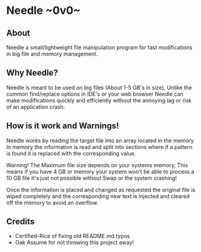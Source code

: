 # Needle ~0v0~

## About
Needle a small/lightweight file manipulation program for fast modifications in big file and memory management.

## Why Needle?
Needle is meant to be used on big files (About 1-5 GB's in size), Unlike the common find/replace options in IDE's or your web browser Needle can make modifications quickly and efficiently without the annoying lag or risk of an application crash.

## How is it work and Warnings!

Needle works by reading the target file into an array located in the memory In memory the information is read and split into sections where if a pattern is found it is replaced with the corresponding value.

Warning! The Maximum file size depends on your systems memory, This means if you have 4 GB or memory your system won't be able to process a 10 GB file it's just not possible without Swap or the system crashing!

Once the information is placed and changed as requested the original file is wiped completely and the corresponding new text is injected and cleared off the memory to avoid an overflow.

## Credits
* Certified-Rice of fixing old README.md typos
* Oak Assume for not throwing this project away!

